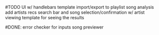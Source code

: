 #TODO
UI w/ handlebars template
import/export to playlist
song analysis
add artists recs
search bar and song selection/confirmation w/ artist viewing
template for seeing the results

#DONE:
error checker for inputs
song previewer
